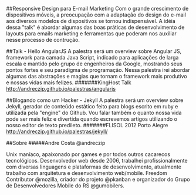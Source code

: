##Responsive Design para E-mail Marketing
Com o grande crescimento de dispositivos móveis, a preocupação com a adaptação do design do e-mail aos diversos modelos de dispositivos se tornou indispensável. A idéia dessa "talk" é abordar algumas das boas práticas de desenvolvimento de layouts para emails marketing e ferramentas que poderam nos auxiliar nesse processo de contrução.

##Talk - Hello AngularJS
A palestra será um overview sobre Angular JS, framework para camada Java Script, indicado para aplicações de larga escala e mantido pelo grupo de engenheiros da Google, mostrando seus pontos fortes e seu paradigma de programação. Nessa palestra irei abordar algumas das abstrações e magias que tornam o framework mais produtivo e nossas vidas mais felizes.
#######KingHost Talk
http://andreczip.github.io/palestras/angularjs

##Blogando como um Hacker - Jekyll
A palestra será um overview sobre Jekyll, gerador de conteúdo estático feito para blogs escrito em ruby e utilizada pela "engine" do Github. Vou falar também o quanto nossa vida pode ser mais feliz e divertida quando escrevemos artigos utilizando o nosso editor de texto predileto.
#######FLISOL 2012 Porto Alegre
http://andreczip.github.io/palestras/jekyll/

##Sobre
#####Andre Costa @andreczip

Unix maníaco, apaixonado por games e por todos outros cacarecos tecnológicos.
Desenvolvedor web desde 2006, trabalhei profissionalmente com diversas linguagens e plataformas de desenvolvimento, atualmente trabalho com arquitetura e desenvolvimento web/mobile. Freedom Contributor @mozilla, criador do projeto @pkanban e organizador do Grupo de Desenvolvedores Mobile do RS @gumobilers.

